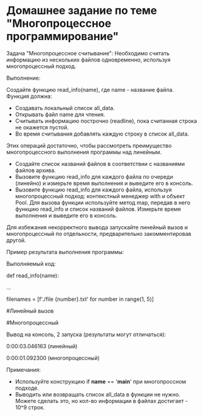 # Домашнее задание по теме "Многопроцессное программирование"

Задача "Многопроцессное считывание":
Необходимо считать информацию из нескольких файлов одновременно, используя многопроцессный подход.


Выполнение:

Создайте функцию read_info(name), где name - название файла. Функция должна:
  - Создавать локальный список all_data.
  - Открывать файл name для чтения.
  - Считывать информацию построчно (readline), пока считанная строка не окажется пустой.
  - Во время считывания добавлять каждую строку в список all_data.

Этих операций достаточно, чтобы рассмотреть преимущество многопроцессного выполнения программы над линейным.
  - Создайте список названий файлов в соответствии с названиями файлов архива.
  - Вызовите функцию read_info для каждого файла по очереди (линейно) и измерьте время выполнения и выведите его в консоль.
  - Вызовите функцию read_info для каждого файла, используя многопроцессный подход: контекстный менеджер with и объект Pool. Для вызова функции используйте метод map, передав в него функцию read_info и список названий файлов. Измерьте время выполнения и выведите его в консоль.

Для избежания некорректного вывода запускайте линейный вызов и многопроцессный по отдельности, предварительно закомментировав другой.

Пример результата выполнения программы:

Выполняемый код:

def read_info(name):

...

filenames = [f'./file {number}.txt' for number in range(1, 5)]

#Линейный вызов

#Многопроцессный

Вывод на консоль, 2 запуска (результаты могут отличаться):

0:00:03.046163 (линейный)

0:00:01.092300 (многопроцессный)

Примечания:
  - Используйте конструкцию if __name__ == '__main__' при многопроссном подходе.
  - Выводить или возвращать список all_data в функции не нужно. Можете сделать это, но кол-во информации в файлах достигает - 10^9 строк.
